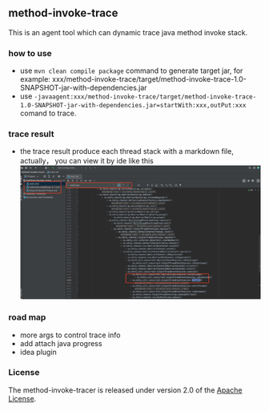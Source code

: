 ## method-invoke-trace
This is an agent tool which can dynamic trace java method invoke stack.
### how to use
- use ```mvn clean compile package``` command to generate target jar, for example: xxx/method-invoke-trace/target/method-invoke-trace-1.0-SNAPSHOT-jar-with-dependencies.jar
- use ```-javaagent:xxx/method-invoke-trace/target/method-invoke-trace-1.0-SNAPSHOT-jar-with-dependencies.jar=startWith:xxx,outPut:xxx``` comand to trace.
### trace result
- the trace result produce each thread stack with a markdown file, actually， you can view it by ide like this
  ![avatar](imgs/example.jpeg)
### road map
- more args to control trace info
- add attach java progress 
- idea plugin
### License
The method-invoke-tracer is released under version 2.0 of the [Apache License](https://www.apache.org/licenses/LICENSE-2.0).
